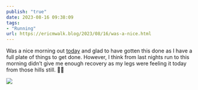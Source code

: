 ```yaml
---
publish: "true"
date: 2023-08-16 09:38:09
tags:
- "Running"
url: https://ericmwalk.blog/2023/08/16/was-a-nice.html
---
```

Was a nice morning out [today](https://strava.com/activities/9658935969) and glad to have gotten this done as I have a full plate of things to get done. However, I think from last nights run to this morning didn’t give me enough recovery as my legs were feeling it today from those hills still. 🏃‍♂️

![](https://ericmwalk.blog/uploads/2023/105b180ecf.jpg)
